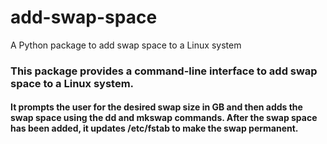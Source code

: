 # add-swap-space
A Python package to add swap space to a Linux system


### This package provides a command-line interface to add swap space to a Linux system.
#### It prompts the user for the desired swap size in GB and then adds the swap space using the dd and mkswap commands. After the swap space has been added, it updates /etc/fstab to make the swap permanent.
